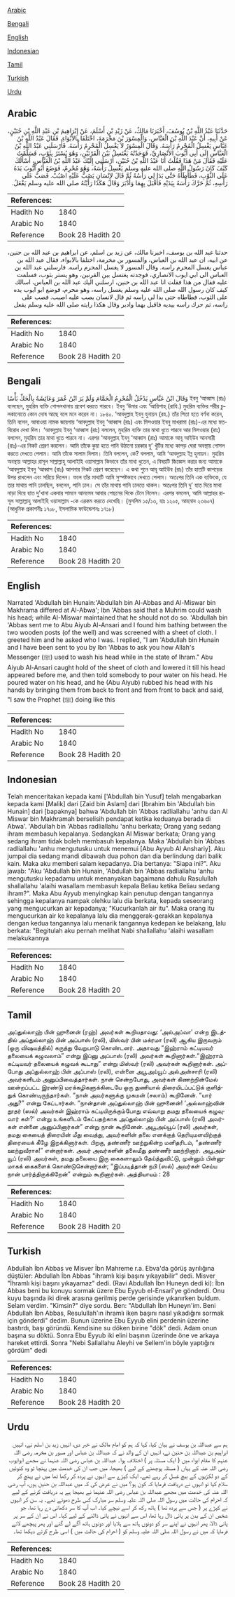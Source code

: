 [Arabic](#arabic)

[Bengali](#bengali)

[English](#english)

[Indonesian](#indonesian)

[Tamil](#tamil)

[Turkish](#turkish)

[Urdu](#urdu)

## Arabic


<div dir="rtl" lang="ar" style={{fontSize:'larger',backgroundColor:'#f8f9fa',padding:20}}>
حَدَّثَنَا عَبْدُ اللَّهِ بْنُ يُوسُفَ، أَخْبَرَنَا مَالِكٌ، عَنْ زَيْدِ بْنِ أَسْلَمَ، عَنْ إِبْرَاهِيمَ بْنِ عَبْدِ اللَّهِ بْنِ حُنَيْنٍ، عَنْ أَبِيهِ، أَنَّ عَبْدَ اللَّهِ بْنَ الْعَبَّاسِ، وَالْمِسْوَرَ بْنَ مَخْرَمَةَ، اخْتَلَفَا بِالأَبْوَاءِ، فَقَالَ عَبْدُ اللَّهِ بْنُ عَبَّاسٍ يَغْسِلُ الْمُحْرِمُ رَأْسَهُ‏.‏ وَقَالَ الْمِسْوَرُ لاَ يَغْسِلُ الْمُحْرِمُ رَأْسَهُ‏.‏ فَأَرْسَلَنِي عَبْدُ اللَّهِ بْنُ الْعَبَّاسِ إِلَى أَبِي أَيُّوبَ الأَنْصَارِيِّ، فَوَجَدْتُهُ يَغْتَسِلُ بَيْنَ الْقَرْنَيْنِ، وَهُوَ يُسْتَرُ بِثَوْبٍ، فَسَلَّمْتُ عَلَيْهِ فَقَالَ مَنْ هَذَا فَقُلْتُ أَنَا عَبْدُ اللَّهِ بْنُ حُنَيْنٍ، أَرْسَلَنِي إِلَيْكَ عَبْدُ اللَّهِ بْنُ الْعَبَّاسِ، أَسْأَلُكَ كَيْفَ كَانَ رَسُولُ اللَّهِ صلى الله عليه وسلم يَغْسِلُ رَأْسَهُ، وَهُوَ مُحْرِمٌ، فَوَضَعَ أَبُو أَيُّوبَ يَدَهُ عَلَى الثَّوْبِ، فَطَأْطَأَهُ حَتَّى بَدَا لِي رَأْسُهُ ثُمَّ قَالَ لإِنْسَانٍ يَصُبُّ عَلَيْهِ اصْبُبْ‏.‏ فَصَبَّ عَلَى رَأْسِهِ، ثُمَّ حَرَّكَ رَأْسَهُ بِيَدَيْهِ فَأَقْبَلَ بِهِمَا وَأَدْبَرَ وَقَالَ هَكَذَا رَأَيْتُهُ صلى الله عليه وسلم يَفْعَلُ‏.‏
</div>
<div style={{backgroundColor:'#f8f9fa',padding:20, marginBottom: 10}}><table> <thead> <tr> <th>References:</th> <th></th> </tr> </thead> <tbody><tr><td>Hadith No</td><td>1840</td></tr><tr><td>Arabic No</td><td>1840</td></tr><tr><td>Reference</td><td>Book 28 Hadith 20</td></tr></tbody></table></div>


<div dir="rtl" lang="ar" style={{fontSize:'larger',backgroundColor:'#f8f9fa',padding:20}}>
حدثنا عبد الله بن يوسف، اخبرنا مالك، عن زيد بن اسلم، عن ابراهيم بن عبد الله بن حنين، عن ابيه، ان عبد الله بن العباس، والمسور بن مخرمة، اختلفا بالابواء، فقال عبد الله بن عباس يغسل المحرم راسه. وقال المسور لا يغسل المحرم راسه. فارسلني عبد الله بن العباس الى ابي ايوب الانصاري، فوجدته يغتسل بين القرنين، وهو يستر بثوب، فسلمت عليه فقال من هذا فقلت انا عبد الله بن حنين، ارسلني اليك عبد الله بن العباس، اسالك كيف كان رسول الله صلى الله عليه وسلم يغسل راسه، وهو محرم، فوضع ابو ايوب يده على الثوب، فطاطاه حتى بدا لي راسه ثم قال لانسان يصب عليه اصبب. فصب على راسه، ثم حرك راسه بيديه فاقبل بهما وادبر وقال هكذا رايته صلى الله عليه وسلم يفعل
</div>
<div style={{backgroundColor:'#f8f9fa',padding:20, marginBottom: 10}}><table> <thead> <tr> <th>References:</th> <th></th> </tr> </thead> <tbody><tr><td>Hadith No</td><td>1840</td></tr><tr><td>Arabic No</td><td>1840</td></tr><tr><td>Reference</td><td>Book 28 Hadith 20</td></tr></tbody></table></div>

## Bengali


<div dir="ltr" lang="bn" style={{fontSize:'larger',backgroundColor:'#f8f9fa',padding:20}}>
وَقَالَ ابْنُ عَبَّاسٍ يَدْخُلُ الْمُحْرِمُ الْحَمَّامَ وَلَمْ يَرَ ابْنُ عُمَرَ وَعَائِشَةُ بِالْحَكِّ بَأْسًا ইবনু ‘আব্বাস (রাঃ) বলেছেন, মুহরিম ব্যক্তি গোসলখানায় প্রবেশ করতে পারবে। ইবনু ‘উমার এবং ‘আয়িশাহ্ (রাযি.) মুহরিম ব্যক্তির শরীর চুলকানোতে কোন দোষ আছে বলে মনে করেন না। ১৮৪০. ‘আবদুল্লাহ ইবনু হুনায়ন (রহ.) তাঁর পিতা হতে বর্ণনা করেন, তিনি বলেন, আবাওয়া নামক জায়গায় ‘আবদুল্লাহ ইবনু ‘আব্বাস (রাঃ) এবং মিসওয়ার ইবনু মাখরামা (রাঃ)-এর মধ্যে মতবিরোধ দেখা দিল। ‘আবদুল্লাহ ইবনু ‘আব্বাস (রাঃ) বললেন, মুহরিম ব্যক্তি তার মাথা ধুতে পারবে আর মিসওয়ার (রাঃ) বললেন, মুহরিম তার মাথা ধুতে পারবে না। এরপর ‘আবদুল্লাহ ইবনু ‘আব্বাস (রাঃ) আমাকে আবূ আইউব আনসারী (রাঃ)-এর নিকট প্রেরণ করলেন। আমি তাঁকে কুয়া হতে পানি উঠানো চরকার দু’ খুঁটির মধ্যে কাপড় ঘেরা অবস্থায় গোসল করতে দেখতে পেলাম। আমি তাঁকে সালাম দিলাম। তিনি বললেন, কে? বললাম, আমি ‘আবদুল্লাহ ইব্ন হুনায়ন। মুহরিম অবস্থায় আল্লাহর রাসূল সাল্লাল্লাহু আলাইহি ওয়াসাল্লাম কিভাবে তাঁর মাথা ধুতেন, এ বিষয়টি জিজ্ঞেস করার জন্য আমাকে ‘আবদুল্লাহ ইবনু ‘আব্বাস (রাঃ) আপনার নিকট প্রেরণ করেছেন। এ কথা শুনে আবূ আইউব (রাঃ) তাঁর হাতটি কাপড়ের উপর রাখলেন এবং সরিয়ে দিলেন। ফলে তাঁর মাথাটি আমি সুস্পষ্টভাবে দেখতে পেলাম। অতঃপর তিনি এক ব্যক্তিকে, যে তার মাথায় পানি ঢালছিল, বললেন, পানি ঢাল। সে তাঁর মাথায় পানি ঢালতে থাকল। অতঃপর তিনি দু’ হাত দিয়ে মাথা নাড়া দিয়ে হাত দু’খানা একবার সামনে আনলেন আবার পেছনের দিকে টেনে নিলেন। এরপর বললেন, আমি আল্লাহর রাসূল সাল্লাল্লাহু আলাইহি ওয়াসাল্লাম -কে এরকম করতে দেখেছি। (মুসলিম ১৫/১৩, হাঃ ১২০৫, আহমাদ ২৩৬০৭) (আধুনিক প্রকাশনীঃ ১৭০৮, ইসলামিক ফাউন্ডেশনঃ ১৭১৮)
</div>
<div style={{backgroundColor:'#f8f9fa',padding:20, marginBottom: 10}}><table> <thead> <tr> <th>References:</th> <th></th> </tr> </thead> <tbody><tr><td>Hadith No</td><td>1840</td></tr><tr><td>Arabic No</td><td>1840</td></tr><tr><td>Reference</td><td>Book 28 Hadith 20</td></tr></tbody></table></div>

## English


<div dir="ltr" lang="en" style={{fontSize:'larger',backgroundColor:'#f8f9fa',padding:20}}>
Narrated 'Abdullah bin Hunain:'Abdullah bin Al-Abbas and Al-Miswar bin Makhrama differed at Al-Abwa'; Ibn 'Abbas said that a Muhrim could wash his head; while Al-Miswar maintained that he should not do so. 'Abdullah bin 'Abbas sent me to Abu Aiyub Al-Ansari and I found him bathing between the two wooden posts (of the well) and was screened with a sheet of cloth. I greeted him and he asked who I was. I replied, "I am 'Abdullah bin Hunain and I have been sent to you by Ibn 'Abbas to ask you how Allah's Messenger (ﷺ) used to wash his head while in the state of lhram." Abu Aiyub Al-Ansari caught hold of the sheet of cloth and lowered it till his head appeared before me, and then told somebody to pour water on his head. He poured water on his head, and he (Abu Aiyub) rubbed his head with his hands by bringing them from back to front and from front to back and said, "I saw the Prophet (ﷺ) doing like this
</div>
<div style={{backgroundColor:'#f8f9fa',padding:20, marginBottom: 10}}><table> <thead> <tr> <th>References:</th> <th></th> </tr> </thead> <tbody><tr><td>Hadith No</td><td>1840</td></tr><tr><td>Arabic No</td><td>1840</td></tr><tr><td>Reference</td><td>Book 28 Hadith 20</td></tr></tbody></table></div>

## Indonesian


<div dir="ltr" lang="id" style={{fontSize:'larger',backgroundColor:'#f8f9fa',padding:20}}>
Telah menceritakan kepada kami ['Abdullah bin Yusuf] telah mengabarkan kepada kami [Malik] dari [Zaid bin Aslam] dari [Ibrahim bin 'Abdullah bin Hunain] dari [bapaknya] bahwa 'Abdullah bin 'Abbas radliallahu 'anhu dan Al Miswar bin Makhramah berselisih pendapat ketika keduanya berada di Abwa'. 'Abdullah bin 'Abbas radliallahu 'anhu berkata; Orang yang sedang ihram membasuh kepalanya. Sedangkan Al Miswar berkata; Orang yang sedang ihram tidak boleh membasuh kepalanya. Maka 'Abdullah bin 'Abbas radliallahu 'anhu mengutusku untuk menemui [Abu Ayyub Al Anshariy]. Aku jumpai dia sedang mandi dibawah dua pohon dan dia berlindung dari balik kain. Maka aku memberi salam kepadanya. Dia bertanya: "Siapa ini?". Aku jawab: "Aku 'Abdullah bin Hunain, 'Abdullah bin 'Abbas radliallahu 'anhu mengutusku kepadamu untuk menanyakan bagaimana dahulu Rasulullah shallallahu 'alaihi wasallam membasuh kepala Beliau ketika Beliau sedang ihram?". Maka Abu Ayyub menyingkap kain penutup dengan tangannya sehingga kepalanya nampak olehku lalu dia berkata, kepada seseorang yang mengucurkan air kepadanya; "Kucurkanlah air itu". Maka orang itu mengucurkan air ke kepalanya lalu dia menggerak-gerakkan kepalanya dengan kedua tangannya lalu menarik tangannya kedepan ke belakang, lalu berkata: "Begitulah aku pernah melihat Nabi shallallahu 'alaihi wasallam melakukannya
</div>
<div style={{backgroundColor:'#f8f9fa',padding:20, marginBottom: 10}}><table> <thead> <tr> <th>References:</th> <th></th> </tr> </thead> <tbody><tr><td>Hadith No</td><td>1840</td></tr><tr><td>Arabic No</td><td>1840</td></tr><tr><td>Reference</td><td>Book 28 Hadith 20</td></tr></tbody></table></div>

## Tamil


<div dir="ltr" lang="ta" style={{fontSize:'larger',backgroundColor:'#f8f9fa',padding:20}}>
அப்துல்லாஹ் பின் ஹுனைன் (ரஹ்) அவர்கள் கூறியதாவது: ‘அல்அப்வா’ என்ற இடத்தில் அப்துல்லாஹ் பின் அப்பாஸ் (ரலி), மிஸ்வர் பின் மக்ரமா (ரலி) ஆகிய இருவரும் (ஒரு விஷயத்தில்) கருத்து வேறுபாடு கொண்டனர். அதாவது “இஹ்ராம் கட்டியவர் தலையைக் கழுவலாம்” என்று இப்னு அப்பாஸ் (ரலி) அவர்கள் கூறினார்கள்.“இஹ்ராம் கட்டியவர் தலையைக் கழுவக் கூடாது” என்று மிஸ்வர் (ரலி) அவர்கள் கூறினார்கள். அப்போது அப்துல்லாஹ் பின் அப்பாஸ் (ரலி), என்னை அபூஅய்யூப் அல்அன்சாரி (ரலி) அவர்களிடம் அனுப்பிவைத்தார்கள். நான் சென்றபோது, அவர்கள் கிணற்றின்மேல் ஊன்றப்பட்ட இரண்டு மரக்கழிகளுக்கிடையே ஒரு துணியால் திரையிடப்பட்டுக் குளித்துக் கொண்டிருந்தார்கள். “நான் அவர்களுக்கு முகமன் (சலாம்) கூறினேன். “யார் அது?” என்று கேட்டார்கள். “நான்தான் அப்துல்லாஹ் பின் ஹுனைன்! ‘அல்லாஹ்வின் தூதர் (ஸல்) அவர்கள் இஹ்ராம் கட்டியிருக்கும்போது எவ்வாறு தமது தலையைக் கழுவுவார் கள்?’ என்று உங்களிடம் கேட்பதற்காக அப்துல்லாஹ் பின் அப்பாஸ் (ரலி) அவர்கள் என்னை அனுப்பினார்கள்” என்று நான் கூறினேன். அபூஅய்யூப் (ரலி) அவர்கள், தமது கையைத் திரையின் மீது வைத்து, அவர்களின் தலை எனக்குத் தெரியுமளவிற்குத் திரையைக் கீழே இறக்கினார்கள். பிறகு, தண்ணீர் ஊற்றுகின்ற மனிதரிடம், “தண்ணீர் ஊற்றுவீராக!” என்றார்கள். அவர் அவர்களின் தலைமீது தண்ணீர் ஊற்றினார். அபூஅய்யூப் (ரலி) அவர்கள், தமது தலையை இரு கைகளாலும் தேய்த்துவிட்டு, முன்னும் பின்னுமாகக் கைகளைக் கொண்டுசென்றார்கள்; “இப்படித்தான் நபி (ஸல்) அவர்கள் செய்ய நான் பார்த்திருக்கிறேன்” என்றும் கூறினார்கள். அத்தியாயம் : 28
</div>
<div style={{backgroundColor:'#f8f9fa',padding:20, marginBottom: 10}}><table> <thead> <tr> <th>References:</th> <th></th> </tr> </thead> <tbody><tr><td>Hadith No</td><td>1840</td></tr><tr><td>Arabic No</td><td>1840</td></tr><tr><td>Reference</td><td>Book 28 Hadith 20</td></tr></tbody></table></div>

## Turkish


<div dir="ltr" lang="tr" style={{fontSize:'larger',backgroundColor:'#f8f9fa',padding:20}}>
Abdullah İbn Abbas ve Misver İbn Mahreme r.a. Ebva'da görüş ayrılığına düştüler: Abdullah İbn Abbas "ihramlı kişi başını yıkayabilir" dedi. Misver "İhramlı kişi başını yıkayamaz" dedi. (Ravi Abdullah İbn Huneyn dedi ki): İbn Abbas beni bu konuyu sormak üzere Ebu Eyyub el-Ensarî'ye gönderdi. Onu kuyu başında iki direk arasına gerilmiş perde gerisinde yıkanırken buldum. Selam verdim. "Kimsin?" diye sordu. Ben: "Abdullah İbn Huneyn'im. Beni Abdullah İbn Abbas, Resulullah'ın ihramlı iken başını nasıl yıkadığını sormak için gönderdi" dedim. Bunun üzerine Ebu Eyyub elini perdenin üzerine bastırdı, başı göründü. Kendisine su döken birine "dök" dedi. Adam onun başına su döktü. Sonra Ebu Eyyub iki elini başının üzerinde öne ve arkaya hareket ettirdi. Sonra "Nebi Sallallahu Aleyhi ve Sellem'in böyle yaptığını gördüm" dedi
</div>
<div style={{backgroundColor:'#f8f9fa',padding:20, marginBottom: 10}}><table> <thead> <tr> <th>References:</th> <th></th> </tr> </thead> <tbody><tr><td>Hadith No</td><td>1840</td></tr><tr><td>Arabic No</td><td>1840</td></tr><tr><td>Reference</td><td>Book 28 Hadith 20</td></tr></tbody></table></div>

## Urdu


<div dir="rtl" lang="ur" style={{fontSize:'larger',backgroundColor:'#f8f9fa',padding:20}}>
ہم سے عبداللہ بن یوسف نے بیان کیا، کہا کہ ہم کو امام مالک نے خبر دی، انہیں زید بن اسلم نے، انہیں ابراہیم بن عبداللہ بن حنین نے، انہیں ان کے والد نے کہ عبداللہ بن عباس اور مسور بن مخرمہ رضی اللہ عنہم کا مقام ابواء میں ( ایک مسئلہ پر ) اختلاف ہوا۔ عبداللہ بن عباس رضی اللہ عنہما نے مجھے ابوایوب رضی اللہ عنہ کے یہاں ( مسئلہ پوچھنے کے لیے ) بھیجا، میں جب ان کی خدمت میں پہنچا تو وہ کنوئیں کے دو لکڑیوں کے بیچ غسل کر رہے تھے، ایک کپڑے سے انہوں نے پردہ کر رکھا تھا میں نے پہنچ کر سلام کیا تو انہوں نے دریافت فرمایا کہ کون ہو؟ میں نے عرض کی کہ میں عبداللہ بن حنین ہوں، آپ رضی اللہ عنہ کی خدمت میں مجھے عبداللہ بن عباس رضی اللہ عنہما نے بھیجا ہے یہ دریافت کرنے کے لیے کہ احرام کی حالت میں رسول اللہ صلی اللہ علیہ وسلم سر مبارک کس طرح دھوتے تھے۔ یہ سن کر انہوں نے کپڑے پر ( جس سے پردہ تھا ) ہاتھ رکھ کر اسے نیچے کیا۔ اب آپ کا سر دکھائی دے رہا تھا، جو شخص ان کے بدن پر پانی ڈال رہا تھا، اس سے انہوں نے پانی ڈالنے کے لیے کہا۔ اس نے ان کے سر پر پانی ڈالا، پھر انہوں نے اپنے سر کو دونوں ہاتھ سے ہلایا اور دونوں ہاتھ آگے لے گئے اور پھر پیچھے لائے فرمایا کہ میں نے رسول اللہ صلی اللہ علیہ وسلم کو ( احرام کی حالت میں ) اسی طرح کرتے دیکھا تھا۔
</div>
<div style={{backgroundColor:'#f8f9fa',padding:20, marginBottom: 10}}><table> <thead> <tr> <th>References:</th> <th></th> </tr> </thead> <tbody><tr><td>Hadith No</td><td>1840</td></tr><tr><td>Arabic No</td><td>1840</td></tr><tr><td>Reference</td><td>Book 28 Hadith 20</td></tr></tbody></table></div>